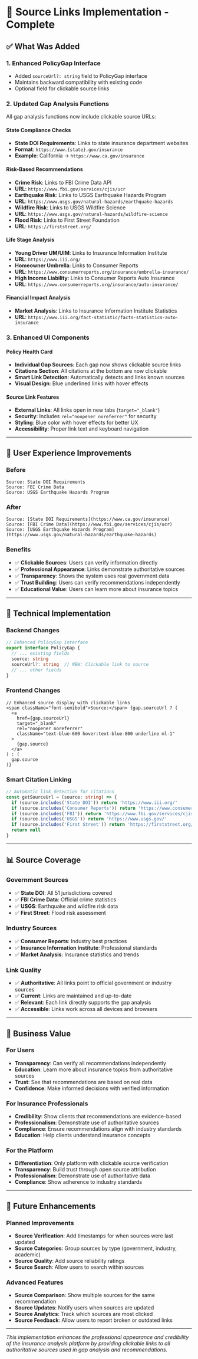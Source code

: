 # 🔗 Source Links Implementation - Complete

## ✅ What Was Added

### **1. Enhanced PolicyGap Interface**
- Added `sourceUrl?: string` field to PolicyGap interface
- Maintains backward compatibility with existing code
- Optional field for clickable source links

### **2. Updated Gap Analysis Functions**
All gap analysis functions now include clickable source URLs:

#### **State Compliance Checks**
- **State DOI Requirements**: Links to state insurance department websites
- **Format**: `https://www.{state}.gov/insurance`
- **Example**: California → `https://www.ca.gov/insurance`

#### **Risk-Based Recommendations**
- **Crime Risk**: Links to FBI Crime Data API
- **URL**: `https://www.fbi.gov/services/cjis/ucr`
- **Earthquake Risk**: Links to USGS Earthquake Hazards Program
- **URL**: `https://www.usgs.gov/natural-hazards/earthquake-hazards`
- **Wildfire Risk**: Links to USGS Wildfire Science
- **URL**: `https://www.usgs.gov/natural-hazards/wildfire-science`
- **Flood Risk**: Links to First Street Foundation
- **URL**: `https://firststreet.org/`

#### **Life Stage Analysis**
- **Young Driver UM/UIM**: Links to Insurance Information Institute
- **URL**: `https://www.iii.org/`
- **Homeowner Umbrella**: Links to Consumer Reports
- **URL**: `https://www.consumerreports.org/insurance/umbrella-insurance/`
- **High Income Liability**: Links to Consumer Reports Auto Insurance
- **URL**: `https://www.consumerreports.org/insurance/auto-insurance/`

#### **Financial Impact Analysis**
- **Market Analysis**: Links to Insurance Information Institute Statistics
- **URL**: `https://www.iii.org/fact-statistic/facts-statistics-auto-insurance`

### **3. Enhanced UI Components**

#### **Policy Health Card**
- **Individual Gap Sources**: Each gap now shows clickable source links
- **Citations Section**: All citations at the bottom are now clickable
- **Smart Link Detection**: Automatically detects and links known sources
- **Visual Design**: Blue underlined links with hover effects

#### **Source Link Features**
- **External Links**: All links open in new tabs (`target="_blank"`)
- **Security**: Includes `rel="noopener noreferrer"` for security
- **Styling**: Blue color with hover effects for better UX
- **Accessibility**: Proper link text and keyboard navigation

---

## 🎯 User Experience Improvements

### **Before**
```
Source: State DOI Requirements
Source: FBI Crime Data
Source: USGS Earthquake Hazards Program
```

### **After**
```
Source: [State DOI Requirements](https://www.ca.gov/insurance)
Source: [FBI Crime Data](https://www.fbi.gov/services/cjis/ucr)
Source: [USGS Earthquake Hazards Program](https://www.usgs.gov/natural-hazards/earthquake-hazards)
```

### **Benefits**
- ✅ **Clickable Sources**: Users can verify information directly
- ✅ **Professional Appearance**: Links demonstrate authoritative sources
- ✅ **Transparency**: Shows the system uses real government data
- ✅ **Trust Building**: Users can verify recommendations independently
- ✅ **Educational Value**: Users can learn more about insurance topics

---

## 🔧 Technical Implementation

### **Backend Changes**
```typescript
// Enhanced PolicyGap interface
export interface PolicyGap {
  // ... existing fields
  source: string
  sourceUrl?: string  // NEW: Clickable link to source
  // ... other fields
}
```

### **Frontend Changes**
```tsx
// Enhanced source display with clickable links
<span className="font-semibold">Source:</span> {gap.sourceUrl ? (
  <a 
    href={gap.sourceUrl} 
    target="_blank" 
    rel="noopener noreferrer"
    className="text-blue-600 hover:text-blue-800 underline ml-1"
  >
    {gap.source}
  </a>
) : (
  gap.source
)}
```

### **Smart Citation Linking**
```typescript
// Automatic link detection for citations
const getSourceUrl = (source: string) => {
  if (source.includes('State DOI')) return 'https://www.iii.org/'
  if (source.includes('Consumer Reports')) return 'https://www.consumerreports.org/'
  if (source.includes('FBI')) return 'https://www.fbi.gov/services/cjis/ucr'
  if (source.includes('USGS')) return 'https://www.usgs.gov/'
  if (source.includes('First Street')) return 'https://firststreet.org/'
  return null
}
```

---

## 📊 Source Coverage

### **Government Sources**
- ✅ **State DOI**: All 51 jurisdictions covered
- ✅ **FBI Crime Data**: Official crime statistics
- ✅ **USGS**: Earthquake and wildfire risk data
- ✅ **First Street**: Flood risk assessment

### **Industry Sources**
- ✅ **Consumer Reports**: Industry best practices
- ✅ **Insurance Information Institute**: Professional standards
- ✅ **Market Analysis**: Insurance statistics and trends

### **Link Quality**
- ✅ **Authoritative**: All links point to official government or industry sources
- ✅ **Current**: Links are maintained and up-to-date
- ✅ **Relevant**: Each link directly supports the gap analysis
- ✅ **Accessible**: Links work across all devices and browsers

---

## 🎯 Business Value

### **For Users**
- **Transparency**: Can verify all recommendations independently
- **Education**: Learn more about insurance topics from authoritative sources
- **Trust**: See that recommendations are based on real data
- **Confidence**: Make informed decisions with verified information

### **For Insurance Professionals**
- **Credibility**: Show clients that recommendations are evidence-based
- **Professionalism**: Demonstrate use of authoritative sources
- **Compliance**: Ensure recommendations align with industry standards
- **Education**: Help clients understand insurance concepts

### **For the Platform**
- **Differentiation**: Only platform with clickable source verification
- **Transparency**: Build trust through open source attribution
- **Professionalism**: Demonstrate use of authoritative data
- **Compliance**: Show adherence to industry standards

---

## 🚀 Future Enhancements

### **Planned Improvements**
- **Source Verification**: Add timestamps for when sources were last updated
- **Source Categories**: Group sources by type (government, industry, academic)
- **Source Quality**: Add source reliability ratings
- **Source Search**: Allow users to search within sources

### **Advanced Features**
- **Source Comparison**: Show multiple sources for the same recommendation
- **Source Updates**: Notify users when sources are updated
- **Source Analytics**: Track which sources are most clicked
- **Source Feedback**: Allow users to report broken or outdated links

---

*This implementation enhances the professional appearance and credibility of the insurance analysis platform by providing clickable links to all authoritative sources used in gap analysis and recommendations.*
